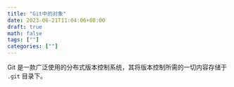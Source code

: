```yaml
---
title: "Git中的对象"
date: 2023-06-21T11:04:06+08:00
draft: true
math: false
tags: [""]
categories: [""]
---
```


Git 是一款广泛使用的分布式版本控制系统，其将版本控制所需的一切内容存储于 `.git` 目录下。

